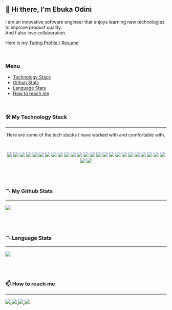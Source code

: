 ## 👋 Hi there, I'm Ebuka Odini

<p>
  I am an innovative software engineer that enjoys learning new technologies to improve product quality.

  <br />
  And I also love collaboration.
</p>

<p>
  Here is my <a href="https://matching.turing.com/developer-resume-preview/d13dd4c5e4086a41946b03ecad5c3f19bdccd1df3846">Turing Profile / Resume</a>
<!--  https://github.com/ebukaodini/ebukaodini/blob/main/Ebuka%20Odini%20Resume.pdf  -->
</p>
<br />



### Menu
  - [Technology Stack](#-my-technology-stack)
  - [Github Stats](#-my-github-stats)
  - [Language Stats](#-language-stats)
  - [How to reach me](#-how-to-reach-me)

<br />


### 🛠️ My Technology Stack
<hr />

<p align="center">Here are some of the tech stacks I have worked with and comfortable with.</p> <br />

<p align="center">
  <img src="https://img.shields.io/badge/JavaScript-F7DF1E?style=for-the-badge&logo=javascript&logoColor=black" />
  <img src="https://img.shields.io/badge/PHP-777BB4?style=for-the-badge&logo=php&logoColor=white" />
  <img src="https://img.shields.io/badge/Dart-0175C2?style=for-the-badge&logo=dart&logoColor=white" />
  <img src="https://img.shields.io/badge/CSharp-239120?style=for-the-badge&logo=C-Sharp&logoColor=white" />
  <img src="https://img.shields.io/badge/Typescript-3178C6?style=for-the-badge&logo=typescript&logoColor=white" />
  <img src="https://img.shields.io/badge/HTML5-E34F26?style=for-the-badge&logo=html5&logoColor=white" />
  <img src="https://img.shields.io/badge/React-61DAFB?style=for-the-badge&logo=react&logoColor=black" />
  <img src="https://img.shields.io/badge/Flutter-02569B?style=for-the-badge&logo=flutter&logoColor=white" />
  <img src="https://img.shields.io/badge/Node.js-339933?style=for-the-badge&logo=node.js&logoColor=white" />
  <img src="https://img.shields.io/badge/Next.js-000000?style=for-the-badge&logo=next.js&logoColor=white" />
  <img src="https://img.shields.io/badge/CSS3-1572B6?style=for-the-badge&logo=css3&logoColor=white" />
  <img src="https://img.shields.io/badge/Sass-CC6699?style=for-the-badge&logo=sass&logoColor=white" />
  <img src="https://img.shields.io/badge/Bootstrap-563D7C?style=for-the-badge&logo=bootstrap&logoColor=white" />
  <img src="https://img.shields.io/badge/jQuery-0769AD?style=for-the-badge&logo=jquery&logoColor=white" />
  <img src="https://img.shields.io/badge/json-000000?style=for-the-badge&logo=json&logoColor=white" />
  <img src="https://img.shields.io/badge/jwt-000000?style=for-the-badge&logo=JSON Web Tokens&logoColor=white" />
  <img src="https://img.shields.io/badge/MySQL-4479A1?style=for-the-badge&logo=mysql&logoColor=white" />
  <img src="https://img.shields.io/badge/mongodb-47A248.svg?&style=for-the-badge&logo=mongodb&logoColor=white" />
  <img src="https://img.shields.io/badge/sqlite-003B57.svg?&style=for-the-badge&logo=sqlite&logoColor=white" />
  <img src="https://img.shields.io/badge/RxDB-8D1F89?style=for-the-badge&logo=rxdb&logoColor=white" />
  <img src="https://img.shields.io/badge/npm-CB3837?style=for-the-badge&logo=npm&logoColor=white" />
  <img src="https://img.shields.io/badge/Git-F05032?style=for-the-badge&logo=git&logoColor=white" />
  <img src="https://img.shields.io/badge/Amazon_AWS-232F3E?style=for-the-badge&logo=amazon-aws&logoColor=white" />
  <img src="https://img.shields.io/badge/Netlify-00C7B7?style=for-the-badge&logo=netlify&logoColor=white" />
  <img src="https://img.shields.io/badge/Heroku-430098?style=for-the-badge&logo=heroku&logoColor=white" />
  <img src="https://img.shields.io/badge/Firebase-FFCA28?style=for-the-badge&logo=firebase&logoColor=black" />
  <img src="https://img.shields.io/badge/Docker-2496ED?style=for-the-badge&logo=docker&logoColor=white" />
</p>
<br /><br />


### 〽️ My Github Stats 
<hr />

<a href="https://github.com/ebukaodini">
  <img src="https://github-readme-stats.vercel.app/api?username=ebukaodini&count_private=true&show_icons=true" />
</a>
<br /><br /><br /><br />



### 〽️ Language Stats 
<hr />

<a href="https://github.com/ebukaodini">
<img src="https://github-readme-stats.vercel.app/api/top-langs/?username=ebukaodini&langs_count=6&layout=compact&hide=Visual%20Basic%20.NET,C%23">
</a>
<br /><br /><br /><br />



### 📫 How to reach me
<hr />

<a href="https://www.linkedin.com/in/ebuka-odini/" target="_blank">
  <img src="https://img.shields.io/badge/linkedin-0077B5.svg?&style=for-the-badge&logo=linkedin&logoColor=white" />
</a>
<a href="mailto:ebukaodini@gmail.com" target="_blank">
  <img src="https://img.shields.io/badge/mail-FFFFFF.svg?&style=for-the-badge&logo=gmail&logoColor=red" />
</a>
<a href="https://twitter.com/__ebukaodini" target="_blank">
  <img src="https://img.shields.io/badge/Twitter-1DA1F2?style=for-the-badge&logo=twitter&logoColor=white">
</a>
<a href="https://dev.to/ebukaodini" target="_blank">
  <img src="https://img.shields.io/badge/dev.to-000000?style=for-the-badge&logo=devdotto&logoColor=white">
</a>



<!-- 
**ebukaodini/ebukaodini** is a ✨ _special_ ✨ repository because its `README.md` (this file) appears on your GitHub profile.

Here are some ideas to get you started:

- 🔭 I’m currently working on ...
- 🌱 I’m currently learning ...
- 👯 I’m looking to collaborate on ...
- 🤔 I’m looking for help with ...
- 💬 Ask me about ...
- 📫 How to reach me: ...
- 😄 Pronouns: ...
- ⚡ Fun fact: ...
 -->
